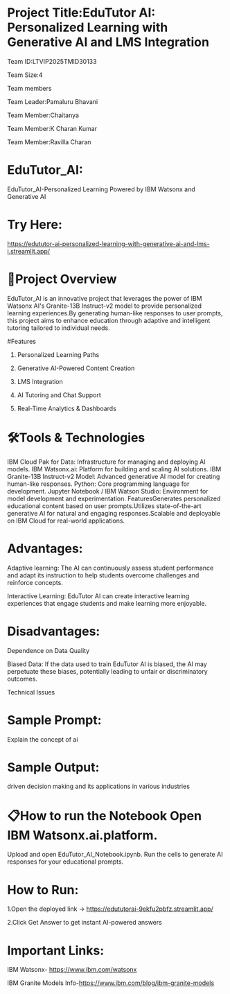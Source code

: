 # Project Title:EduTutor AI: Personalized Learning with Generative AI and LMS Integration

Team ID:LTVIP2025TMID30133

Team Size:4

Team members

Team Leader:Pamaluru Bhavani

Team Member:Chaitanya

Team Member:K Charan Kumar

Team Member:Ravilla Charan

# EduTutor_AI:

EduTutor_AI-Personalized Learning Powered by IBM Watsonx and Generative AI

# Try Here:

https://edututor-ai-personalized-learning-with-generative-ai-and-lms-i.streamlit.app/

# 🎯Project Overview

EduTutor_AI is an innovative project that leverages the power of IBM Watsonx AI's Granite-13B Instruct-v2 model to provide personalized learning experiences.By generating human-like responses to user prompts, this project aims to enhance education through adaptive and intelligent tutoring tailored to individual needs.

#Features

1. Personalized Learning Paths

2. Generative AI-Powered Content Creation

3. LMS Integration

4. AI Tutoring and Chat Support

5. Real-Time Analytics & Dashboards

# 🛠️Tools & Technologies

IBM Cloud Pak for Data: Infrastructure for managing and deploying AI models. IBM Watsonx.ai: Platform for building and scaling AI solutions. IBM Granite-13B Instruct-v2 Model: Advanced generative AI model for creating human-like responses. Python: Core programming language for development. Jupyter Notebook / IBM Watson Studio: Environment for model development and experimentation. FeaturesGenerates personalized educational content based on user prompts.Utilizes state-of-the-art generative AI for natural and engaging responses.Scalable and deployable on IBM Cloud for real-world applications.

# Advantages:

Adaptive learning: The AI can continuously assess student performance and adapt its instruction to help students overcome challenges and reinforce concepts.

Interactive Learning: EduTutor AI can create interactive learning experiences that engage students and make learning more enjoyable.

# Disadvantages:

Dependence on Data Quality

Biased Data: If the data used to train EduTutor AI is biased, the AI may perpetuate these biases, potentially leading to unfair or discriminatory outcomes.

Technical Issues

# Sample Prompt:

Explain the concept of ai

# Sample Output:

driven decision making and its applications in various industries

# 📋How to run the Notebook Open IBM Watsonx.ai.platform.

Upload and open EduTutor_AI_Notebook.ipynb. Run the cells to generate AI responses for your educational prompts.

# How to Run:

1.Open the deployed link -> https://edututorai-9ekfu2pbfz.streamlit.app/

2.Click Get Answer to get instant AI-powered answers

 # Important Links:

IBM Watsonx- https://www.ibm.com/watsonx 

IBM Granite Models Info-https://www.ibm.com/blog/ibm-granite-models

